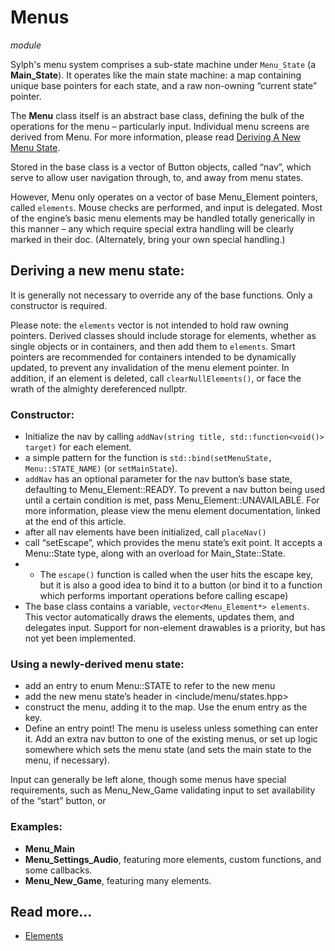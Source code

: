 # Menus
*module*

Sylph's menu system comprises a sub-state machine under `Menu_State` (a **Main_State**). It operates like the main state machine: a map containing unique base pointers for each state, and a raw non-owning “current state” pointer.

The **Menu** class itself is an abstract base class, defining the bulk of the operations for the menu – particularly input. Individual menu screens are derived from Menu. For more information, please read [Deriving A New Menu State]().

Stored in the base class is a vector of Button objects, called “nav”, which serve to allow user navigation through, to, and away from menu states.

However, Menu only operates on a vector of base Menu_Element pointers, called `elements`. Mouse checks are performed, and input is delegated. Most of the engine’s basic menu elements may be handled totally generically in this manner – any which require special extra handling will be clearly marked in their doc. (Alternately, bring your own special handling.)

## Deriving a new menu state:

It is generally not necessary to override any of the base functions. Only a constructor is required.

Please note: the `elements` vector is not intended to hold raw owning pointers. Derived classes should include storage for elements, whether as single objects or in containers, and then add them to `elements`. Smart pointers are recommended for containers intended to be dynamically updated, to prevent any invalidation of the menu element pointer. In addition, if an element is deleted, call `clearNullElements()`, or face the wrath of the almighty dereferenced nullptr.

### Constructor:
- Initialize the nav by calling `addNav(string title, std::function<void()> target)` for each element.
- a simple pattern for the function is `std::bind(setMenuState, Menu::STATE_NAME)` (or `setMainState`).
- `addNav` has an optional parameter for the nav button’s base state, defaulting to Menu_Element::READY. To prevent a nav button being used until a certain condition is met, pass Menu_Element::UNAVAILABLE. For more information, please view the menu element documentation, linked at the end of this article.
- after all nav elements have been initialized, call `placeNav()`
- call “setEscape”, which provides the menu state’s exit point. It accepts a Menu::State type, along with an overload for Main_State::State.
- - The `escape()` function is called when the user hits the escape key, but it is also a good idea to bind it to a button (or bind it to a function which performs important operations before calling escape)
- The base class contains a variable, `vector<Menu_Element*> elements`. This vector automatically draws the elements, updates them, and delegates input. Support for non-element drawables is a priority, but has not yet been implemented.

### Using a newly-derived menu state:
- add an entry to enum Menu::STATE to refer to the new menu
- add the new menu state’s header in <include/menu/states.hpp>
- construct the menu, adding it to the map. Use the enum entry as the key.
- Define an entry point! The menu is useless unless something can enter it. Add an extra nav button to one of the existing menus, or set up logic somewhere which sets the menu state (and sets the main state to the menu, if necessary).

Input can generally be left alone, though some menus have special requirements, such as Menu_New_Game validating input to set availability of the “start” button, or 

### Examples:
- **Menu_Main**
- **Menu_Settings_Audio**, featuring more elements, custom functions, and some callbacks.
- **Menu_New_Game**, featuring many elements.

## Read more...
- [Elements](elements/elements.md)